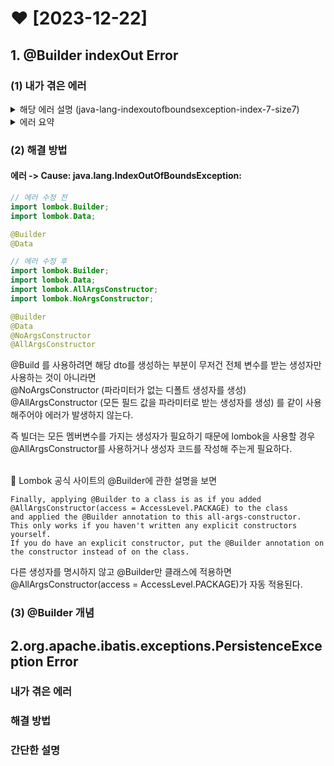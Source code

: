 #  ❤️ [2023-12-22]
## 1. @Builder indexOut Error
### (1) 내가 겪은 에러
<details>
  <summary> 해당 에러 설명 (java-lang-indexoutofboundsexception-index-7-size7)</summary>
  <div markdown="1">
    <pre>
[에러 발생 상황]
: 프로젝트내에서 해당 DTO가 기존에는 우리 쪽 DB에서 데이터를 받아와 생성해 사용했는데,
특정 이유때문에, 다른 쪽에서 보내주는 데이터를 가공해 해당 DTO를 새로 생성해 특정 이유에 사용해야하는 상황이 왔다.
<br>
[에러 발생 부분]
(이 DTO의 이름을 편의상 TimeDto 라 지칭) 이때 데이터를 받아서 가공 할때, 받아온 데이터에서
TimeDto의 모든 변수의 값을 넣어 생성해야 했기에, @Setter나 생성자로 생성하는 것보다, 
@builder을 이용해 생성하는 것이 코드가 간결할 거 같아 builder을 이용해 변환해주는 함수를 만들었다.
하지만 그 후 소스를 실행해보니, 해당 데이터를 받아 변환하는 부분이 아닌, 기존의 TimeDto를 생성해 사용하는 다른 부분에서
(우리쪽 db mybatis를 통해 생성..) java-lang-indexoutofboundsexception-index-7-size7 에러가 발생했다.
<br>
[에러 문제 파악]
해당 에러에 대해 처음엔 애초에 리스트도 아닌데 인덱스가 벗어난지 이해가 안되 이것 저것 구글링하며 노력했다.
하지만 에러가 발생한 부분은, 정작 수정 된 부분이 아니고, 해당 함수를 넣어 수정하기 전에는 잘만 실행 되던 거였다.
이 부분에 대해 생각하고, 달라진 부분에 대해 생각하다가, 에러의 내용을 읽어보니 myBatis에서 해당 TimeDto를 반환할때, 
myBatis의 해당 select 쿼리는 가져오는 변수가 7개 이고, 실제 TimeDto는 변수가 8개가 있다는 차이점을 알아냈다.
이를 바탕으로 @Builder에도 설마 생성자 형태가 고정되어 있나 살펴 보았고, 
(만약 고정되어 있다면, 다른 해당 부분을 반환 OR 생성하는 부분에서 다른 형태로 (전체, 부분, final 만 등...)생성되지 않아 오류가 생길 거라 판단)
역시나, @Builder의 경우 모든멤버 변수를 가지는 생성자만 생겨, 오류가 발생한 부분의 쿼리는, 7개만 받아오고
실제 dto는 8개를 받아야하니, indexOut 에러가 떨어지며, 모든 멤버 변수를 가지며 해당 dto가 생성된게 아니라 생긴 문제였다.
</pre>
</div>
</details> 
<details>
<summary> 에러 요약 </summary>
<div markdown="1">
<pre>
  @builder 사용시 모든 멤버변수를 가지는 생성자가 필요해, 모든 변수가 아닌애들이 불러져서 생성되는데서 index out이 생길수 있음
  = builder은 모든멤버 변수를 가지는 생성자만 생기니.. index가 맞지 않다 왜냐면 
  ❗❗ 해당DTO 에선 총 8개의 변수가 선언되어있는데, select~ 가 실행 될때는 db에서 7개의 정보만 가져오니.. 
</pre>
</div>
</details> 

### (2) 해결 방법
#### 에러 -> Cause: java.lang.IndexOutOfBoundsException:
```` JAVA
// 에러 수정 전
import lombok.Builder;
import lombok.Data; 

@Builder
@Data

// 에러 수정 후
import lombok.Builder;
import lombok.Data; 
import lombok.AllArgsConstructor;
import lombok.NoArgsConstructor;

@Builder
@Data
@NoArgsConstructor
@AllArgsConstructor
````
@Build 를 사용하려면 해당 dto를 생성하는 부분이 무저건 전체 변수를 받는 생성자만 사용하는 것이 아니라면<br>
@NoArgsConstructor (파라미터가 없는 디폴트 생성자를 생성)<br>
@AllArgsConstructor (모든 필드 값을 파라미터로 받는 생성자를 생성) 를 같이 사용해주어야 에러가 발생하지 않는다.<br>

즉 빌더는 모든 멤버변수를 가지는 생성자가 필요하기 때문에 lombok을 사용할 경우 @AllArgsConstructor를 사용하거나 생성자 코드를 작성해 주는게 필요하다.<br><br>

🔆 Lombok 공식 사이트의 @Builder에 관한 설명을 보면
```` JS
Finally, applying @Builder to a class is as if you added @AllArgsConstructor(access = AccessLevel.PACKAGE) to the class
and applied the @Builder annotation to this all-args-constructor.
This only works if you haven't written any explicit constructors yourself.
If you do have an explicit constructor, put the @Builder annotation on the constructor instead of on the class.
````
다른 생성자를 명시하지 않고 @Builder만 클래스에 적용하면 @AllArgsConstructor(access = AccessLevel.PACKAGE)가 자동 적용된다.

### (3) @Builder 개념

## 2.org.apache.ibatis.exceptions.PersistenceException Error
### 내가 겪은 에러

### 해결 방법

### 간단한 설명
